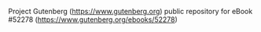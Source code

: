 Project Gutenberg (https://www.gutenberg.org) public repository for
eBook #52278 (https://www.gutenberg.org/ebooks/52278)
